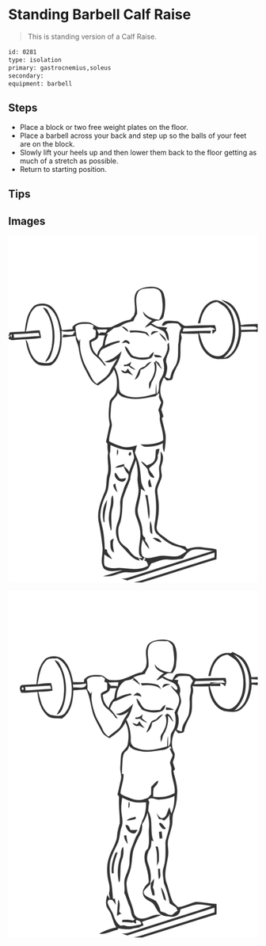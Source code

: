 # Standing Barbell Calf Raise

> This is standing version of a Calf Raise.

``` 
id: 0281 
type: isolation 
primary: gastrocnemius,soleus 
secondary:  
equipment: barbell 
``` 


## Steps


 - Place a block or two free weight plates on the floor.
 - Place a barbell across your back and step up so the balls of your feet are on the block.
 - Slowly lift your heels up and then lower them back to the floor getting as much of a stretch as possible.
 - Return to starting position.

## Tips



## Images

![](./../svg/0281-relaxation.svg "")

![](./../svg/0281-tension.svg "")

